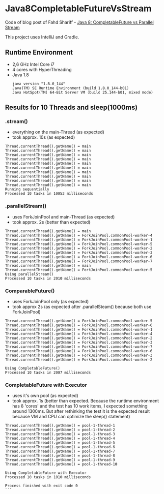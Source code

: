 # Java8CompletableFutureVsStream
Code of blog post of Fahd Shariff - [Java 8: CompletableFuture vs Parallel Stream](http://fahdshariff.blogspot.de/2016/06/java-8-completablefuture-vs-parallel.html)

This project uses IntelliJ and Gradle.

## Runtime Environment
* 2,6 GHz Intel Core i7
* 4 cores with HyperThreading
* Java 1.8 
    ````
    java version "1.8.0_144"
    Java(TM) SE Runtime Environment (build 1.8.0_144-b01)
    Java HotSpot(TM) 64-Bit Server VM (build 25.144-b01, mixed mode)
    ````

## Results for 10 Threads and sleep(1000ms)
### .stream()
* everything on the main-Thread (as expected)
* took approx. 10s (as expected)

````
Thread.currentThread().getName() = main
Thread.currentThread().getName() = main
Thread.currentThread().getName() = main
Thread.currentThread().getName() = main
Thread.currentThread().getName() = main
Thread.currentThread().getName() = main
Thread.currentThread().getName() = main
Thread.currentThread().getName() = main
Thread.currentThread().getName() = main
Thread.currentThread().getName() = main
Running sequentially
Processed 10 tasks in 10053 milliseconds
````

### .parallelStream()
* uses ForkJoinPool and main-Thread (as expected)
* took approx. 2s (better than expected)
````
Thread.currentThread().getName() = main
Thread.currentThread().getName() = ForkJoinPool.commonPool-worker-4
Thread.currentThread().getName() = ForkJoinPool.commonPool-worker-1
Thread.currentThread().getName() = ForkJoinPool.commonPool-worker-5
Thread.currentThread().getName() = ForkJoinPool.commonPool-worker-2
Thread.currentThread().getName() = ForkJoinPool.commonPool-worker-3
Thread.currentThread().getName() = ForkJoinPool.commonPool-worker-6
Thread.currentThread().getName() = ForkJoinPool.commonPool-worker-7
Thread.currentThread().getName() = main
Thread.currentThread().getName() = ForkJoinPool.commonPool-worker-5
Using parallelStream()
Processed 10 tasks in 2010 milliseconds
````

### ComparableFuture()
* uses ForkJoinPool only (as expected)
* took approx 2s (as expected after .parallelSteam() because both use ForkJoinPool)
````
Thread.currentThread().getName() = ForkJoinPool.commonPool-worker-5
Thread.currentThread().getName() = ForkJoinPool.commonPool-worker-6
Thread.currentThread().getName() = ForkJoinPool.commonPool-worker-1
Thread.currentThread().getName() = ForkJoinPool.commonPool-worker-4
Thread.currentThread().getName() = ForkJoinPool.commonPool-worker-2
Thread.currentThread().getName() = ForkJoinPool.commonPool-worker-3
Thread.currentThread().getName() = ForkJoinPool.commonPool-worker-7
Thread.currentThread().getName() = ForkJoinPool.commonPool-worker-6
Thread.currentThread().getName() = ForkJoinPool.commonPool-worker-3
Thread.currentThread().getName() = ForkJoinPool.commonPool-worker-2

Using CompletableFuture()
Processed 10 tasks in 2007 milliseconds
````

### CompletableFuture with Executor
* uses it's own pool (as expected)
* took approx. 1s (better than expected. Because the runtime environment has 8 'cores' and the test has 10 work items,
  I expected something around 1300ms. But after rethinking the test it is the expected result because VM and CPU can
  optimize the sleep() statement)
  
````
Thread.currentThread().getName() = pool-1-thread-1
Thread.currentThread().getName() = pool-1-thread-2
Thread.currentThread().getName() = pool-1-thread-3
Thread.currentThread().getName() = pool-1-thread-4
Thread.currentThread().getName() = pool-1-thread-5
Thread.currentThread().getName() = pool-1-thread-6
Thread.currentThread().getName() = pool-1-thread-7
Thread.currentThread().getName() = pool-1-thread-8
Thread.currentThread().getName() = pool-1-thread-9
Thread.currentThread().getName() = pool-1-thread-10

Using CompletableFuture with Executor
Processed 10 tasks in 1010 milliseconds

Process finished with exit code 0
```